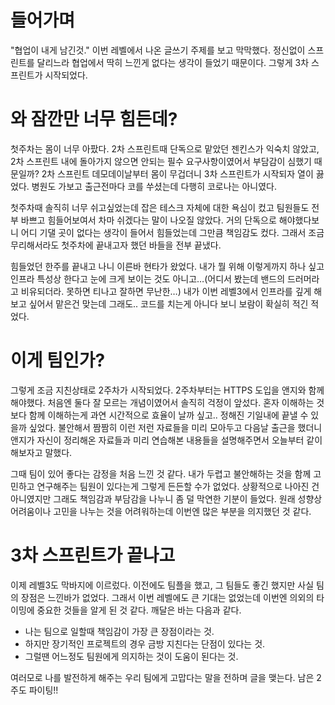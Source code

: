 # 들어가며

"협업이 내게 남긴것." 이번 레벨에서 나온 글쓰기 주제를 보고 막막했다. 정신없이 스프린트를 달리느라 협업에서 딱히 느낀게 없다는 생각이 들었기 때문이다. 그렇게 3차 스프린트가 시작되었다.

# 와 잠깐만 너무 힘든데?

첫주차는 몸이 너무 아팠다. 2차 스프린트때 단독으로 맡았던 젠킨스가 익숙치 않았고, 2차 스프린트 내에 돌아가지 않으면 안되는 필수 요구사항이였어서 부담감이 심했기 때문일까? 2차 스프린트 데모데이날부터 몸이 무겁더니 3차 스프린트가 시작되자 열이 끓었다. 병원도 가보고 출근전마다 코를 쑤셨는데 다행히 코로나는 아니였다. 

첫주차때 솔직히 너무 쉬고싶었는데 잡은 테스크 자체에 대한 욕심이 컸고 팀원들도 전부 바쁘고 힘들어보여서 차마 쉬겠다는 말이 나오질 않았다. 거의 단독으로 해야했다보니 어디 기댈 곳이 없다는 생각이 들어서 힘들었는데 그만큼 책임감도 컸다. 그래서 조금 무리해서라도 첫주차에 끝내고자 했던 바들을 전부 끝냈다.

힘들었던 한주를 끝내고 나니 이른바 현타가 왔었다. 내가 뭘 위해 이렇게까지 하나 싶고 인프라 특성상 한다고 눈에 크게 보이는 것도 아니고…(어디서 봤는데 밴드의 드러머라고 비유되더라. 못하면 티나고 잘하면 무난한…) 내가 이번 레벨3에서 인프라를 깊게 해보고 싶어서 맡은건 맞는데 그래도.. 코드를 치는게 아니다 보니 보람이 확실히 적긴 적었다. 

# 이게 팀인가?

그렇게 조금 지친상태로 2주차가 시작되었다. 2주차부터는 HTTPS 도입을 앤지와 함께 해야했다. 처음엔 둘다 잘 모르는 개념이였어서 솔직히 걱정이 앞섰다. 혼자 이해하는 것 보다 함께 이해하는게 과연 시간적으로 효율이 날까 싶고.. 정해진 기일내에 끝낼 수 있을까 싶었다. 불안해서 짬짬히 이런 저런 자료들을 미리 모아두고 다음날 출근을 했더니 앤지가 자신이 정리해온 자료들과 미리 연습해본 내용들을 설명해주면서 오늘부터 같이 해보자고 말했다.

그때 팀이 있어 좋다는 감정을 처음 느낀 것 같다. 내가 두렵고 불안해하는 것을 함께 고민하고 연구해주는 팀원이 있다는게 그렇게 든든할 수가 없었다. 상황적으로 나아진 건 아니였지만 그래도 책임감과 부담감을 나누니 좀 덜 막연한 기분이 들었다. 원래 성향상 어려움이나 고민을 나누는 것을 어려워하는데 이번엔 많은 부분을 의지했던 것 같다.

# 3차 스프린트가 끝나고

이제 레벨3도 막바지에 이르렀다. 이전에도 팀플을 했고, 그 팀들도 좋긴 했지만 사실 팀의 장점은 느낀바가 없었다. 그래서 이번 레벨에도 큰 기대는 없었는데 이번엔 의외의 타이밍에 중요한 것들을 알게 된 것 같다. 깨달은 바는 다음과 같다.

- 나는 팀으로 일할때 책임감이 가장 큰 장점이라는 것. 
- 하지만 장기적인 프로젝트의 경우 금방 지친다는 단점이 있다는 것.
- 그럴땐 어느정도 팀원에게 의지하는 것이 도움이 된다는 것.

여러모로 나를 발전하게 해주는 우리 팀에게 고맙다는 말을 전하며 글을 맺는다. 남은 2주도 파이팅!!
